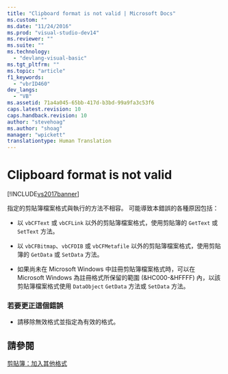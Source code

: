 ```yaml
---
title: "Clipboard format is not valid | Microsoft Docs"
ms.custom: ""
ms.date: "11/24/2016"
ms.prod: "visual-studio-dev14"
ms.reviewer: ""
ms.suite: ""
ms.technology: 
  - "devlang-visual-basic"
ms.tgt_pltfrm: ""
ms.topic: "article"
f1_keywords: 
  - "vbrID460"
dev_langs: 
  - "VB"
ms.assetid: 71a4a045-65bb-417d-b3bd-99a9fa3c53f6
caps.latest.revision: 10
caps.handback.revision: 10
author: "stevehoag"
ms.author: "shoag"
manager: "wpickett"
translationtype: Human Translation
---
```

# Clipboard format is not valid
[!INCLUDE[vs2017banner](../../../csharp/includes/vs2017banner.md)]

指定的剪貼簿檔案格式與執行的方法不相容。  可能導致本錯誤的各種原因包括：  
  
-   以 `vbCFText` 或 `vbCFLink` 以外的剪貼簿檔案格式，使用剪貼簿的 `GetText` 或 `SetText` 方法。  
  
-   以 `vbCFBitmap`、`vbCFDIB` 或 `vbCFMetafile` 以外的剪貼簿檔案格式，使用剪貼簿的 `GetData` 或 `SetData` 方法。  
  
-   如果尚未在 Microsoft Windows 中註冊剪貼簿檔案格式時，可以在 Microsoft Windows 為註冊格式所保留的範圍 \(&HC000\-&HFFFF\) 內，以該剪貼簿檔案格式使用 `DataObject` `GetData` 方法或 `SetData` 方法。  
  
### 若要更正這個錯誤  
  
-   請移除無效格式並指定為有效的格式。  
  
## 請參閱  
 [剪貼簿：加入其他格式](../Topic/Clipboard:%20Adding%20Other%20Formats.md)